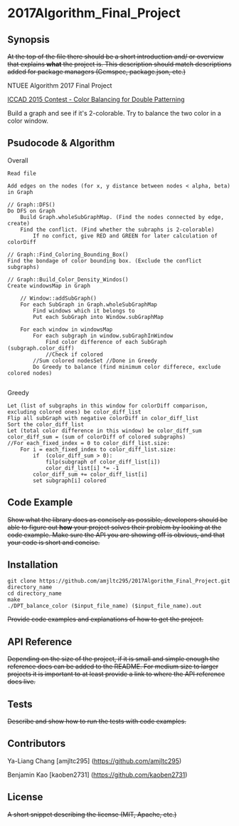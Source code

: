# 2017Algorithm_Final_Project

## Synopsis

~~At the top of the file there should be a short introduction and/ or overview that explains **what** the project is. This description should match descriptions added for package managers (Gemspec, package.json, etc.)~~

NTUEE Algorithm 2017 Final Project

[ICCAD 2015 Contest - Color Balancing for Double Patterning](http://cad-contest.el.cycu.edu.tw/problem_E/default.htm)

Build a graph and see if it's 2-colorable. Try to balance the two color in a color window.


## Psudocode & Algorithm

Overall
```
Read file

Add edges on the nodes (for x, y distance between nodes < alpha, beta) in Graph 

// Graph::DFS()
Do DFS on Graph
    Build Graph.wholeSubGraphMap. (Find the nodes connected by edge, create)
    Find the conflict. (Find whether the subraphs is 2-colorable)
        If no confict, give RED and GREEN for later calculation of colorDiff

// Graph::Find_Coloring_Bounding_Box()
Find the bondage of color bounding box. (Exclude the conflict subgraphs)

// Graph::Build_Color_Density_Windos()
Create windowsMap in Graph

    // Window::addSubGraph()
    For each SubGraph in Graph.wholeSubGraphMap
        Find windows which it belongs to
        Put each SubGraph into Window.subGraphMap

    For each window in windowsMap
        For each subgraph in window.subGraphInWindow
            Find color difference of each SubGraph (subgraph.color_diff)
            //Check if colored
        //Sum colored nodesSet //Done in Greedy
        Do Greedy to balance (find minimum color differece, exclude colored nodes)


```
Greedy
```
Let (list of subgraphs in this window for colorDiff comparison, excluding colored ones) be color_diff_list
Flip all subGraph with negative colorDiff in color_diff_list
Sort the color_diff_list
Let (total color difference in this window) be color_diff_sum
color_diff_sum = (sum of colorDiff of colored subgraphs)
//For each_fixed_index = 0 to color_diff_list.size:
    For i = each_fixed_index to color_diff_list.size:
        if  (color_diff_sum > 0):
            filp(subgraph of color_diff_list[i])
            color_dif_list[i] *= -1
        color_diff_sum += color_diff_list[i]
        set subgraph[i] colored
```

## Code Example

~~Show what the library does as concisely as possible, developers should be able to figure out **how** your project solves their problem by looking at the code example. Make sure the API you are showing off is obvious, and that your code is short and concise.~~


## Installation

```
git clone https://github.com/amjltc295/2017Algorithm_Final_Project.git directory_name
cd directory_name
make
./DPT_balance_color ($input_file_name) ($input_file_name).out
```

~~Provide code examples and explanations of how to get the project.~~

## API Reference

~~Depending on the size of the project, if it is small and simple enough the reference docs can be added to the README. For medium size to larger projects it is important to at least provide a link to where the API reference docs live.~~

## Tests

~~Describe and show how to run the tests with code examples.~~

## Contributors

Ya-Liang Chang [amjltc295] (https://github.com/amjltc295)

Benjamin Kao [kaoben2731] (https://github.com/kaoben2731)


## License

~~A short snippet describing the license (MIT, Apache, etc.)~~

